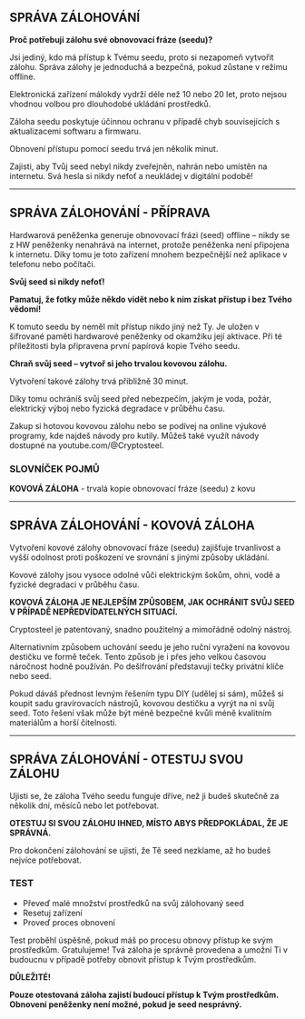 ## SPRÁVA ZÁLOHOVÁNÍ

**Proč potřebuji zálohu své obnovovací fráze (seedu)?**

Jsi jediný, kdo má přístup k Tvému seedu, proto si nezapomeň vytvořit zálohu. Správa zálohy je jednoduchá a bezpečná, pokud zůstane v režimu offline.

Elektronická zařízení málokdy vydrží déle než 10 nebo 20 let, proto nejsou vhodnou volbou pro dlouhodobé ukládání prostředků.

Záloha seedu poskytuje účinnou ochranu v případě chyb souvisejících s aktualizacemi softwaru a firmwaru.

Obnovení přístupu pomocí seedu trvá jen několik minut.

Zajisti, aby Tvůj seed nebyl nikdy zveřejněn, nahrán nebo umístěn na internetu. Svá hesla si nikdy nefoť a neukládej v digitální podobě!

***

## SPRÁVA ZÁLOHOVÁNÍ - PŘÍPRAVA

Hardwarová peněženka generuje obnovovací frázi (seed) offline – nikdy se z HW peněženky nenahrává na internet, protože peněženka není připojena k internetu. Díky tomu je toto zařízení mnohem bezpečnější než aplikace v telefonu nebo počítači. 

**Svůj seed si nikdy nefoť!**

**Pamatuj, že fotky může někdo vidět nebo k nim získat přístup i bez Tvého vědomí!**

K tomuto seedu by neměl mít přístup nikdo jiný než Ty. Je uložen v šifrované paměti hardwarové peněženky od okamžiku její aktivace. Při té příležitosti byla připravena první papírová kopie Tvého seedu. 

**Chraň svůj seed – vytvoř si jeho trvalou kovovou zálohu.**

Vytvoření takové zálohy trvá přibližně 30 minut.

Díky tomu ochráníš svůj seed před nebezpečím, jakým je voda, požár, elektrický výboj nebo fyzická degradace v průběhu času.

Zakup si hotovou kovovou zálohu nebo se podívej na online výukové programy, kde najdeš návody pro kutily. Můžeš také využít návody dostupné na youtube.com/@Cryptosteel.

### SLOVNÍČEK POJMŮ

**KOVOVÁ ZÁLOHA** - trvalá kopie obnovovací fráze (seedu) z kovu

***

## SPRÁVA ZÁLOHOVÁNÍ - KOVOVÁ ZÁLOHA

Vytvoření kovové zálohy obnovovací fráze (seedu) zajišťuje trvanlivost a vyšší odolnost proti poškození ve srovnání s jinými způsoby ukládání.

Kovové zálohy jsou vysoce odolné vůči elektrickým šokům, ohni, vodě a fyzické degradaci v průběhu času.

**KOVOVÁ ZÁLOHA JE NEJLEPŠÍM ZPŮSOBEM, JAK OCHRÁNIT SVŮJ SEED V PŘÍPADĚ NEPŘEDVÍDATELNÝCH SITUACÍ.**

Cryptosteel je patentovaný, snadno použitelný a mimořádně odolný nástroj.

Alternativním způsobem uchování seedu je jeho ruční vyražení na kovovou destičku ve formě teček. Tento způsob je i přes jeho velkou časovou náročnost hodně používán. Po dešifrování představují tečky privátní klíče nebo seed.

Pokud dáváš přednost levným řešením typu DIY (udělej si sám), můžeš si koupit sadu gravírovacích nástrojů, kovovou destičku a vyrýt na ni svůj seed. Toto řešení však může být méně bezpečné kvůli méně kvalitním materiálům a horší čitelnosti.

***

## SPRÁVA ZÁLOHOVÁNÍ - OTESTUJ SVOU ZÁLOHU

Ujisti se, že záloha Tvého seedu funguje dříve, než ji budeš skutečně za několik dní, měsíců nebo let potřebovat.

**OTESTUJ SI SVOU ZÁLOHU IHNED, MÍSTO ABYS PŘEDPOKLÁDAL, ŽE JE SPRÁVNÁ.**

Pro dokončení zálohování se ujisti, že Tě seed nezklame, až ho budeš nejvíce potřebovat.

### TEST

- Převeď malé množství prostředků na svůj zálohovaný seed
- Resetuj zařízení
- Proveď proces obnovení

Test proběhl úspěšně, pokud máš po procesu obnovy přístup ke svým prostředkům. Gratulujeme! Tvá záloha je správně provedena a umožní Ti v budoucnu v případě potřeby obnovit přístup k Tvým prostředkům.

**DŮLEŽITÉ!**

**Pouze otestovaná záloha zajistí budoucí přístup k Tvým prostředkům. Obnovení peněženky není možné, pokud je seed nesprávný.**